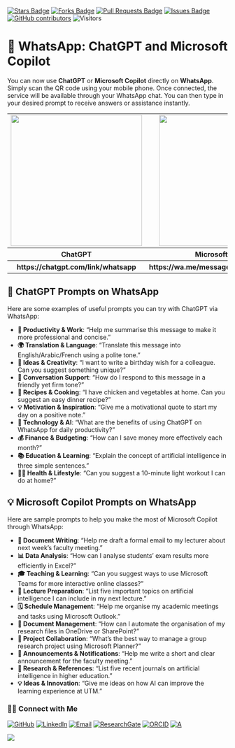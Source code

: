 <a href="https://github.com/drshahizan/short-course/stargazers"><img src="https://img.shields.io/github/stars/drshahizan/short-course" alt="Stars Badge"/></a>
<a href="https://github.com/drshahizan/short-course/network/members"><img src="https://img.shields.io/github/forks/drshahizan/short-course" alt="Forks Badge"/></a>
<a href="https://github.com/drshahizan/short-course/pulls"><img src="https://img.shields.io/github/issues-pr/drshahizan/short-course" alt="Pull Requests Badge"/></a>
<a href="https://github.com/drshahizan/short-course"><img src="https://img.shields.io/github/issues/drshahizan/short-course" alt="Issues Badge"/></a>
<a href="https://github.com/drshahizan/short-course/graphs/contributors"><img alt="GitHub contributors" src="https://img.shields.io/github/contributors/drshahizan/short-course?color=2b9348"></a>
![Visitors](https://api.visitorbadge.io/api/visitors?path=https%3A%2F%2Fgithub.com%2Fdrshahizan%2Fshort-course&labelColor=%23d9e3f0&countColor=%23697689&style=flat)


# 📱 WhatsApp: ChatGPT and Microsoft Copilot

You can now use **ChatGPT** or **Microsoft Copilot** directly on **WhatsApp**. Simply scan the QR code using your mobile phone. Once connected, the service will be available through your WhatsApp chat. You can then type in your desired prompt to receive answers or assistance instantly.

<table align="center">
  <tr>
    <td align="center"><img src="../images/chatgpt.png" height="300"></td>
    <td align="center"><img src="https://cdn-dynmedia-1.microsoft.com/is/image/microsoftcorp/MSFT-Copilot-Social-WhatsApp-QR-code-en-us-1083x722?fmt=png-alpha&scl=1&v3" height="300"></td>
  </tr>
   <tr>
    <th align="center">ChatGPT</th>
    <th align="center">Microsoft Copilot</th>
  </tr>
     <tr>
    <th align="center">https://chatgpt.com/link/whatsapp</th>
    <th align="center">https://wa.me/message/TJ5MI22N6WUVD1</th>
  </tr>
</table>

## 💬 ChatGPT Prompts on WhatsApp

Here are some examples of useful prompts you can try with ChatGPT via WhatsApp:

* **💼 Productivity & Work**: “Help me summarise this message to make it more professional and concise.”
* **🌍 Translation & Language**: “Translate this message into English/Arabic/French using a polite tone.”
* **🎨 Ideas & Creativity**: “I want to write a birthday wish for a colleague. Can you suggest something unique?”
* **💬 Conversation Support**: “How do I respond to this message in a friendly yet firm tone?”
* **🍲 Recipes & Cooking**: “I have chicken and vegetables at home. Can you suggest an easy dinner recipe?”
* **💡 Motivation & Inspiration**: “Give me a motivational quote to start my day on a positive note.”
* **🤖 Technology & AI**: “What are the benefits of using ChatGPT on WhatsApp for daily productivity?”
* **💰 Finance & Budgeting**: “How can I save money more effectively each month?”
* **📚 Education & Learning**: “Explain the concept of artificial intelligence in three simple sentences.”
* **🏋️‍♂️ Health & Lifestyle**: “Can you suggest a 10-minute light workout I can do at home?”

## 💡 Microsoft Copilot Prompts on WhatsApp

Here are sample prompts to help you make the most of Microsoft Copilot through WhatsApp:

* **📄 Document Writing**: “Help me draft a formal email to my lecturer about next week’s faculty meeting.”
* **📊 Data Analysis**: “How can I analyse students’ exam results more efficiently in Excel?”
* **🎓 Teaching & Learning**: “Can you suggest ways to use Microsoft Teams for more interactive online classes?”
* **📝 Lecture Preparation**: “List five important topics on artificial intelligence I can include in my next lecture.”
* **🗓️ Schedule Management**: “Help me organise my academic meetings and tasks using Microsoft Outlook.”
* **📑 Document Management**: “How can I automate the organisation of my research files in OneDrive or SharePoint?”
* **🤝 Project Collaboration**: “What’s the best way to manage a group research project using Microsoft Planner?”
* **📢 Announcements & Notifications**: “Help me write a short and clear announcement for the faculty meeting.”
* **📜 Research & References**: “List five recent journals on artificial intelligence in higher education.”
* **💡 Ideas & Innovation**: “Give me ideas on how AI can improve the learning experience at UTM.”


### 🙌🏻 Connect with Me
<p align="left">
    <a href="https://github.com/drshahizan" target="_blank"><img alt="GitHub" src="https://img.shields.io/badge/-@drshahizan-181717?style=flat-square&logo=GitHub&logoColor=white"></a>
    <a href="https://www.linkedin.com/in/drshahizan" target="_blank"><img alt="LinkedIn" src="https://img.shields.io/badge/-drshahizan-blue?style=flat-square&logo=Linkedin&logoColor=white&link=https://www.linkedin.com/in/drshahizan/"></a>
    <a href="mailto:shahizan@utm.my" target="_blank"><img alt="Email" src="https://img.shields.io/badge/-shahizan@utm.my-c14438?style=flat-square&logo=Gmail&logoColor=white&link=mailto:shahizan@utm.my.com"></a>
    <a href="https://www.researchgate.net/profile/Mohd-Othman-28" target="_blank"><img alt="ResearchGate" src="https://img.shields.io/badge/-ResearchGate-00CCBB?style=flat-square&logo=ResearchGate&logoColor=white"></a>
    <a href="https://orcid.org/0000-0003-4261-1873" target="_blank"><img alt="ORCID" src="https://img.shields.io/badge/-ORCID-A6CE39?style=flat-square&logo=ORCID&logoColor=white"></a> 
 <a href="https://visitorbadge.io/status?path=https%3A%2F%2Fgithub.com%2Fdrshahizan" target="_blank"><img alt="A" src="https://api.visitorbadge.io/api/visitors?path=https%3A%2F%2Fgithub.com%2Fdrshahizan&labelColor=%23697689&countColor=%23555555&style=plastic"></a>
 
![](https://hit.yhype.me/github/profile?user_id=81284918)
</p>
